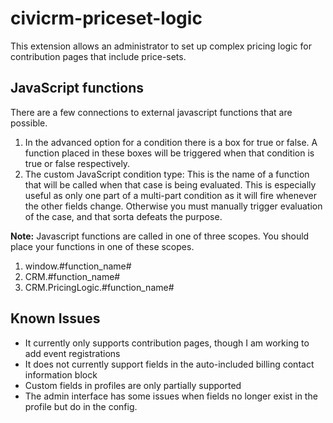 # civicrm-priceset-logic

This extension allows an administrator to set up complex pricing logic for contribution pages that include price-sets.

## JavaScript functions
There are a few connections to external javascript functions that are possible.

1. In the advanced option for a condition there is a box for true or false. A function placed in these boxes will be triggered when that condition is true or false respectively.
2. The custom JavaScript condition type: This is the name of a function that will be called when that case is being evaluated. This is especially useful as only one part of a multi-part condition as it will fire whenever the other fields change. Otherwise you must manually trigger evaluation of the case, and that sorta defeats the purpose.

**Note:** Javascript functions are called in one of three scopes. You should place your functions in one of these scopes.

1. window.#function_name#
2. CRM.#function_name#
3. CRM.PricingLogic.#function_name#



## Known Issues
- It currently only supports contribution pages, though I am working to add event registrations
- It does not currently support fields in the auto-included billing contact information block
- Custom fields in profiles are only partially supported
- The admin interface has some issues when fields no longer exist in the profile but do in the config.
